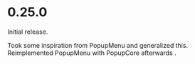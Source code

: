 # 0.25.0

Initial release.

Took some inspiration from PopupMenu and generalized this.
Reimplemented PopupMenu with PopupCore afterwards . 
